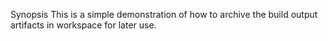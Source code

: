 Synopsis
This is a simple demonstration of how to archive the build output artifacts in workspace for later use.
